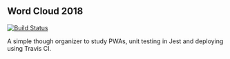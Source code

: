 ## Word Cloud 2018

[![Build Status](https://travis-ci.org/rodiwa/word-cloud-2018.svg?branch=dev&style=flat-square)](https://travis-ci.org/rodiwa/word-cloud-2018)

A simple though organizer to study PWAs, unit testing in Jest and deploying using Travis CI.